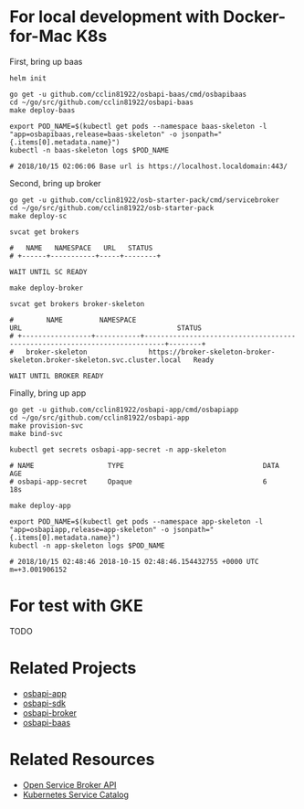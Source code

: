 # For local development with Docker-for-Mac K8s

First, bring up baas

```
helm init

go get -u github.com/cclin81922/osbapi-baas/cmd/osbapibaas
cd ~/go/src/github.com/cclin81922/osbapi-baas
make deploy-baas

export POD_NAME=$(kubectl get pods --namespace baas-skeleton -l "app=osbapibaas,release=baas-skeleton" -o jsonpath="{.items[0].metadata.name}")
kubectl -n baas-skeleton logs $POD_NAME

# 2018/10/15 02:06:06 Base url is https://localhost.localdomain:443/
```

Second, bring up broker

```
go get -u github.com/cclin81922/osb-starter-pack/cmd/servicebroker
cd ~/go/src/github.com/cclin81922/osb-starter-pack
make deploy-sc

svcat get brokers

#   NAME   NAMESPACE   URL   STATUS  
# +------+-----------+-----+--------+

WAIT UNTIL SC READY

make deploy-broker

svcat get brokers broker-skeleton

#        NAME         NAMESPACE                                      URL                                      STATUS  
# +-----------------+-----------+---------------------------------------------------------------------------+--------+
#   broker-skeleton               https://broker-skeleton-broker-skeleton.broker-skeleton.svc.cluster.local   Ready   

WAIT UNTIL BROKER READY
```

Finally, bring up app

```
go get -u github.com/cclin81922/osbapi-app/cmd/osbapiapp
cd ~/go/src/github.com/cclin81922/osbapi-app
make provision-svc
make bind-svc

kubectl get secrets osbapi-app-secret -n app-skeleton

# NAME                  TYPE                                  DATA      AGE
# osbapi-app-secret     Opaque                                6         18s

make deploy-app

export POD_NAME=$(kubectl get pods --namespace app-skeleton -l "app=osbapiapp,release=app-skeleton" -o jsonpath="{.items[0].metadata.name}")
kubectl -n app-skeleton logs $POD_NAME

# 2018/10/15 02:48:46 2018-10-15 02:48:46.154432755 +0000 UTC m=+3.001906152
```

# For test with GKE

TODO

# Related Projects

* [osbapi-app](https://github.com/cclin81922/osbapi-app)
* [osbapi-sdk](https://github.com/cclin81922/osbapi-sdk)
* [osbapi-broker](https://github.com/cclin81922/osbapi-broker)
* [osbapi-baas](https://github.com/cclin81922/osbapi-baas)

# Related Resources

* [Open Service Broker API](https://www.openservicebrokerapi.org/)
* [Kubernetes Service Catalog](https://svc-cat.io/)
